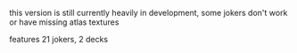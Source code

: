 this version is still currently heavily in development, some jokers don't work
or have missing atlas textures

features 21 jokers, 2 decks